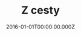 ---
layout: layouts/home.njk
title: Z cesty
date: 2016-01-01T00:00:00.000Z
permalink: /
eleventyNavigation:
  key: Home
  order: 0
---